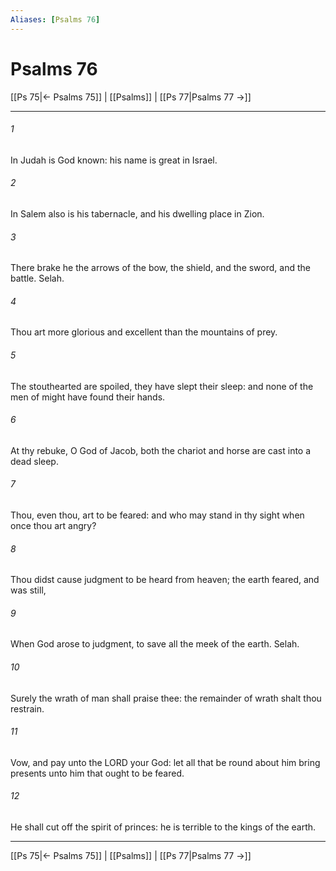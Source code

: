 ```yaml
---
Aliases: [Psalms 76]
---
```

# Psalms 76

[[Ps 75|← Psalms 75]] | [[Psalms]] | [[Ps 77|Psalms 77 →]]
***



###### 1 
In Judah is God known: his name is great in Israel. 

###### 2 
In Salem also is his tabernacle, and his dwelling place in Zion. 

###### 3 
There brake he the arrows of the bow, the shield, and the sword, and the battle. Selah. 

###### 4 
Thou art more glorious and excellent than the mountains of prey. 

###### 5 
The stouthearted are spoiled, they have slept their sleep: and none of the men of might have found their hands. 

###### 6 
At thy rebuke, O God of Jacob, both the chariot and horse are cast into a dead sleep. 

###### 7 
Thou, even thou, art to be feared: and who may stand in thy sight when once thou art angry? 

###### 8 
Thou didst cause judgment to be heard from heaven; the earth feared, and was still, 

###### 9 
When God arose to judgment, to save all the meek of the earth. Selah. 

###### 10 
Surely the wrath of man shall praise thee: the remainder of wrath shalt thou restrain. 

###### 11 
Vow, and pay unto the LORD your God: let all that be round about him bring presents unto him that ought to be feared. 

###### 12 
He shall cut off the spirit of princes: he is terrible to the kings of the earth.

***
[[Ps 75|← Psalms 75]] | [[Psalms]] | [[Ps 77|Psalms 77 →]]
